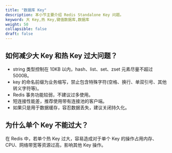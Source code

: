 ```yaml
---
title: "数据库 Key"
description: 本小节主要介绍 Redis Standalone Key 问题。 
keyword: 大 Key,热 Key,键值数据库,数据库
weight: 50
collapsible: false
draft: false
---
```


## 如何减少大 Key 和热 Key 过大问题？

- string 类型控制在 10KB 以内，hash、list、set、zset 元素尽量不超过 5000B。
- key 的命名前缀为业务缩写，禁止包含特殊字符(空格、换行、单双引号、其他转义字符等)。
- Redis 事务功能较弱，不建议过多使用。
- 短连接性能差，推荐使用带有连接池的客户端。
- 如果只是用于数据缓存，容忍数据丢失，建议关闭持久化。

## 为什么单个 Key 不能过大？

在 Redis 中，若单个热 Key 过大，容易造成对于单个 Key 的操作占用内存、CPU、网络带宽等资源过高，影响其他 Key 操作。
